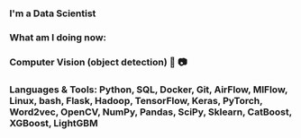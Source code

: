 ### I'm a Data Scientist

### What am I doing now:
### Computer Vision (object detection) 🎥 📷


### Languages & Tools: Python, SQL, Docker, Git, AirFlow, MlFlow, Linux, bash, Flask, Hadoop, TensorFlow, Keras, PyTorch, Word2vec, OpenCV, NumPy, Pandas, SciPy, Sklearn, CatBoost, XGBoost, LightGBM
